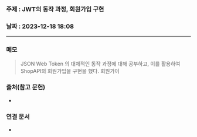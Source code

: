 ### 주제 : JWT의 동작 과정, 회원가입 구현

### 날짜 : 2023-12-18 18:08
----
### 메모
> JSON Web Token 의 대체적인 동작 과정에 대해 공부하고, 이를 활용하여 ShopAPI의 회원가입을 구현을 했다. 회원가이

### 출처(참고 문헌)
-

### 연결 문서
-
